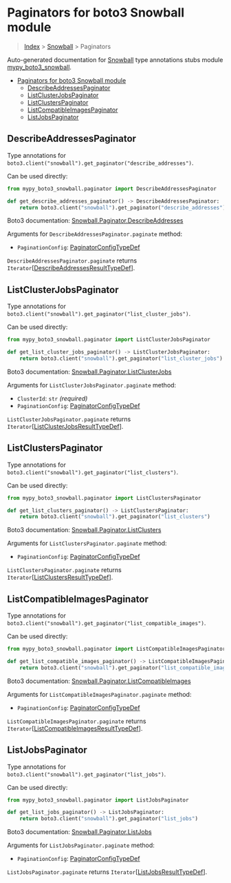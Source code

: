 # Paginators for boto3 Snowball module

> [Index](..) > [Snowball](.) > Paginators

Auto-generated documentation for
[Snowball](https://boto3.amazonaws.com/v1/documentation/api/1.17.77/reference/services/snowball.html#Snowball)
type annotations stubs module
[mypy_boto3_snowball](https://pypi.org/project/mypy-boto3-snowball/).

- [Paginators for boto3 Snowball module](#paginators-for-boto3-snowball-module)
  - [DescribeAddressesPaginator](#describeaddressespaginator)
  - [ListClusterJobsPaginator](#listclusterjobspaginator)
  - [ListClustersPaginator](#listclusterspaginator)
  - [ListCompatibleImagesPaginator](#listcompatibleimagespaginator)
  - [ListJobsPaginator](#listjobspaginator)

## DescribeAddressesPaginator

Type annotations for
`boto3.client("snowball").get_paginator("describe_addresses")`.

Can be used directly:

```python
from mypy_boto3_snowball.paginator import DescribeAddressesPaginator

def get_describe_addresses_paginator() -> DescribeAddressesPaginator:
    return boto3.client("snowball").get_paginator("describe_addresses")
```

Boto3 documentation:
[Snowball.Paginator.DescribeAddresses](https://boto3.amazonaws.com/v1/documentation/api/1.17.77/reference/services/snowball.html#Snowball.Paginator.DescribeAddresses)

Arguments for `DescribeAddressesPaginator.paginate` method:

- `PaginationConfig`:
  [PaginatorConfigTypeDef](./type_defs.md#paginatorconfigtypedef)

`DescribeAddressesPaginator.paginate` returns
`Iterator`\[[DescribeAddressesResultTypeDef](./type_defs.md#describeaddressesresulttypedef)\].

## ListClusterJobsPaginator

Type annotations for
`boto3.client("snowball").get_paginator("list_cluster_jobs")`.

Can be used directly:

```python
from mypy_boto3_snowball.paginator import ListClusterJobsPaginator

def get_list_cluster_jobs_paginator() -> ListClusterJobsPaginator:
    return boto3.client("snowball").get_paginator("list_cluster_jobs")
```

Boto3 documentation:
[Snowball.Paginator.ListClusterJobs](https://boto3.amazonaws.com/v1/documentation/api/1.17.77/reference/services/snowball.html#Snowball.Paginator.ListClusterJobs)

Arguments for `ListClusterJobsPaginator.paginate` method:

- `ClusterId`: `str` *(required)*
- `PaginationConfig`:
  [PaginatorConfigTypeDef](./type_defs.md#paginatorconfigtypedef)

`ListClusterJobsPaginator.paginate` returns
`Iterator`\[[ListClusterJobsResultTypeDef](./type_defs.md#listclusterjobsresulttypedef)\].

## ListClustersPaginator

Type annotations for `boto3.client("snowball").get_paginator("list_clusters")`.

Can be used directly:

```python
from mypy_boto3_snowball.paginator import ListClustersPaginator

def get_list_clusters_paginator() -> ListClustersPaginator:
    return boto3.client("snowball").get_paginator("list_clusters")
```

Boto3 documentation:
[Snowball.Paginator.ListClusters](https://boto3.amazonaws.com/v1/documentation/api/1.17.77/reference/services/snowball.html#Snowball.Paginator.ListClusters)

Arguments for `ListClustersPaginator.paginate` method:

- `PaginationConfig`:
  [PaginatorConfigTypeDef](./type_defs.md#paginatorconfigtypedef)

`ListClustersPaginator.paginate` returns
`Iterator`\[[ListClustersResultTypeDef](./type_defs.md#listclustersresulttypedef)\].

## ListCompatibleImagesPaginator

Type annotations for
`boto3.client("snowball").get_paginator("list_compatible_images")`.

Can be used directly:

```python
from mypy_boto3_snowball.paginator import ListCompatibleImagesPaginator

def get_list_compatible_images_paginator() -> ListCompatibleImagesPaginator:
    return boto3.client("snowball").get_paginator("list_compatible_images")
```

Boto3 documentation:
[Snowball.Paginator.ListCompatibleImages](https://boto3.amazonaws.com/v1/documentation/api/1.17.77/reference/services/snowball.html#Snowball.Paginator.ListCompatibleImages)

Arguments for `ListCompatibleImagesPaginator.paginate` method:

- `PaginationConfig`:
  [PaginatorConfigTypeDef](./type_defs.md#paginatorconfigtypedef)

`ListCompatibleImagesPaginator.paginate` returns
`Iterator`\[[ListCompatibleImagesResultTypeDef](./type_defs.md#listcompatibleimagesresulttypedef)\].

## ListJobsPaginator

Type annotations for `boto3.client("snowball").get_paginator("list_jobs")`.

Can be used directly:

```python
from mypy_boto3_snowball.paginator import ListJobsPaginator

def get_list_jobs_paginator() -> ListJobsPaginator:
    return boto3.client("snowball").get_paginator("list_jobs")
```

Boto3 documentation:
[Snowball.Paginator.ListJobs](https://boto3.amazonaws.com/v1/documentation/api/1.17.77/reference/services/snowball.html#Snowball.Paginator.ListJobs)

Arguments for `ListJobsPaginator.paginate` method:

- `PaginationConfig`:
  [PaginatorConfigTypeDef](./type_defs.md#paginatorconfigtypedef)

`ListJobsPaginator.paginate` returns
`Iterator`\[[ListJobsResultTypeDef](./type_defs.md#listjobsresulttypedef)\].
